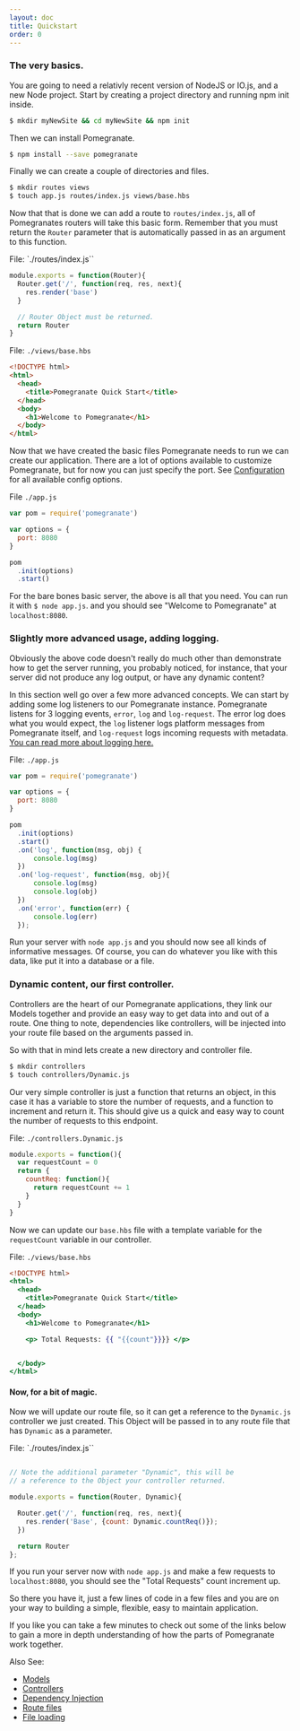 ```yaml
---
layout: doc
title: Quickstart
order: 0
---
```


### The very basics.

You are going to need a relativly recent version of NodeJS or IO.js, and a new Node project.
Start by creating a project directory and running npm init inside.

```bash
$ mkdir myNewSite && cd myNewSite && npm init
```

Then we can install Pomegranate.

```bash
$ npm install --save pomegranate
```

Finally we can create a couple of directories and files.

```bash
$ mkdir routes views
$ touch app.js routes/index.js views/base.hbs
```

Now that that is done we can add a route to `routes/index.js`, all of Pomegranates routers will take this
basic form. Remember that you must return the `Router` parameter that is automatically passed in as
an argument to this function.

File: `./routes/index.js``

```javascript
module.exports = function(Router){
  Router.get('/', function(req, res, next){
    res.render('base')
  }

  // Router Object must be returned.
  return Router
}
```

File: `./views/base.hbs`

```html
<!DOCTYPE html>
<html>
  <head>
    <title>Pomegranate Quick Start</title>
  </head>
  <body>
    <h1>Welcome to Pomegranate</h1>
  </body>
</html>
```

Now that we have created the basic files Pomegranate needs to run we can create our application.
There are a lot of options available to customize Pomegranate, but for now you can just specify the port.
See [Configuration](/docs/configuration) for all available config options.

File `./app.js`

```javascript
var pom = require('pomegranate')

var options = {
  port: 8080
}

pom
  .init(options)
  .start()
```

For the bare bones basic server, the above is all that you need. You can run it with `$ node app.js`.
and you should see "Welcome to Pomegranate" at `localhost:8080`.

### Slightly more advanced usage, adding logging.

Obviously the above code doesn't really do much other than demonstrate how to get the server running,
you probably noticed, for instance, that your server did not produce any log output, or have any dynamic content?

In this section well go over a few more advanced concepts. We can start by adding some log listeners to
our Pomegranate instance. Pomegranate listens for 3 logging events, `error`, `log` and `log-request`.
The error log does what you would expect, the `log` listener logs platform messages from Pomegranate itself,
and `log-request` logs incoming requests with metadata. [You can read more about logging here.](/docs/logging)

File: `./app.js`

```javascript
var pom = require('pomegranate')

var options = {
  port: 8080
}

pom
  .init(options)
  .start()
  .on('log', function(msg, obj) {
      console.log(msg)
  })
  .on('log-request', function(msg, obj){
      console.log(msg)
      console.log(obj)
  })
  .on('error', function(err) {
      console.log(err)
  });
```

Run your server with `node app.js` and you should now see all kinds of informative messages. Of course, you can
do whatever you like with this data, like put it into a database or a file.

### Dynamic content, our first controller.

Controllers are the heart of our Pomegranate applications, they link our Models together and provide
an easy way to get data into and out of a route. One thing to note, dependencies like controllers,
will be injected into your route file based on the arguments passed in.


So with that in mind lets create a new directory and controller file.

```bash
$ mkdir controllers
$ touch controllers/Dynamic.js
```

Our very simple controller is just a function that returns an object, in this case it has a variable to store
the number of requests, and a function to increment and return it. This should give us a quick and easy
way to count the number of requests to this endpoint.

File: `./controllers.Dynamic.js`

```javascript
module.exports = function(){
  var requestCount = 0
  return {
    countReq: function(){
      return requestCount += 1
    }
  }
}
```

Now we can update our `base.hbs` file with a template variable for the `requestCount` variable in
our controller.

File: `./views/base.hbs`

```handlebars
<!DOCTYPE html>
<html>
  <head>
    <title>Pomegranate Quick Start</title>
  </head>
  <body>
    <h1>Welcome to Pomegranate</h1>

    <p> Total Requests: {{ "{{count"}}}} </p>


  </body>
</html>
```

#### Now, for a bit of magic.

Now we will update our route file, so it can get a reference to the `Dynamic.js` controller we just created.
This Object will be passed in to any route file that has `Dynamic` as a parameter.

File: `./routes/index.js``

```javascript

// Note the additional parameter "Dynamic", this will be
// a reference to the Object your controller returned.

module.exports = function(Router, Dynamic){

  Router.get('/', function(req, res, next){
    res.render('Base', {count: Dynamic.countReq()});
  })

  return Router
};
```

If you run your server now with `node app.js` and make a few requests to `localhost:8080`, you should
see the "Total Requests" count increment up.

So there you have it, just a few lines of code in a few files and you are on your way to building a
simple, flexible, easy to maintain application.

If you like you can take a few minutes to check out some of the links below to gain a more in depth
understanding of how the parts of Pomegranate work together.

Also See:

* [Models](/docs/models)
* [Controllers](/docs/controller)
* [Dependency Injection](/docs/dependency-management)
* [Route files](/docs/route-files)
* [File loading](/docs/file-loading)